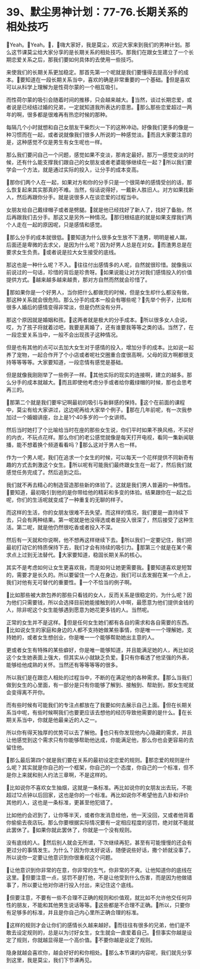 # 39、默尘男神计划：77-76.长期关系的相处技巧

🎼Yeah。🎼Yeah。🎼，🎼嗨大家好，我是莫尘，欢迎大家来到我们的男神计划。那么这节课莫尘给大家分享的是长期关系的相处技巧。那我们在跟女生建立了一个长期恋爱关系之后，那我们要如何具体的去使用一些技巧。

来使我们的长期关系更加稳定。那首先第一个呢就是我们要懂得去提高分手的成本。🎼要知道在一段长期关系当中，喜欢的确是非常重要的一个基础。🎼但是喜欢可以从科学上理解为是性荷尔蒙的一个相互吸引。

而性荷尔蒙的吸引会随着时间的推移，只会越来越大。🎼当然，谈过长期恋爱，或者说是已经结过婚的兄弟，一定就知道我所表达的意思。🎼那么那些恋爱超过一两年的啊，很多都是很难再有热恋时候的那种。

每隔几个小时就想和自己女朋友干柴烈火一下的这种冲动。好像我们更多的像是一种习惯而在一起，或者说就像我们很多人所说的一种感觉淡。🎼而且大家要注意的是，这种感觉不仅是男生有女生呢也一样。

那么我们要问自己一个问题，感觉如果不变淡，那肯定最好。那万一感觉变淡的时候，还有什么能支撑我们跟自己的女朋友或者老婆能够继续在一起？🎼所以我们要学会一个方法，就是通过实际的投入，让分手的成本变高。

🎼那你们两个人在一起，如果对方和你的分手只是一个很简单的感情受创的话，那么恢复起来其实那真的不难。当然，俗话说得好，一戴新人胜旧人。对方如果找新人，然后再跟你分手。就是说很多人在谈恋爱的过程当中。

女朋友给自己戴绿帽子或者是劈腿。🎼就是他已经找好了新人了，找好了备胎，然后再跟我们去分手。那这又是另外一种情况。🎼那归根结底的就是如果支撑我们两个人走在一起的原因呢，只是感情和感觉。

🎼那么分手的成本就很低。🎼要知道为什么很多女生放不下渣男，明明是被人踹，后面还是卑微的去求父，是因为什么呢？因为好男人总是在对女。🎼而渣男总是在要求女生负责。🎼或者说是拉大女生接受的底线。

那这也是一种什么呢？不入。🎼往往付出感情多的人呢，自然就很珍惜。就像我以前说过的一句话，珍惜的背后是珍贵呀。🎼如果说能让对方对我们感情投入的价值提供方式。🎼越来越多越来越贵，那对方自然而然就会珍惜了。

🎼那如果你是一个好男人，当你把什么都做完的时候，但是女生却什么都没有做，那这种关系就会很危险。那么分手的成本一般会有哪些呢？🎼先举个例子，比如有很多人婚后的感情变得非常淡，但是仍然没有分开。

那这个原因就是婚姻和孩。🎼这两者就是极大的分手成本。🎼所以很多女人会说，哎，为了孩子将就着过吧，我要是离婚了，还有谁要我等等之类的话。当然了，在一段恋爱关系当中，一般不会出现孩子这种情况。

但是也有其他的点可以去加大女生对于感情的投入，增加分手的成本。比如说一起养了宠物，一起合作开了个小店或者呢社交圈重合度很高啊，父母的双方啊都很支持等等等等。大家要知道，一段恋情有感觉是基础。

但是就像我刚刚举了一些例子一样。🎼其他实际的现实的连接啊，建立的越多。那么分手的成本就越大。🎼而且即使他考虑分手或者给你戴绿帽的时候，那也会思考再三的。

🎼那第二个就是我们要牢记啊最初的吸引与新鲜感的保持。🎼这个在前面的课程中，莫尘有给大家讲过，这边呢再给大家举个例子。🎼那在几年前呢，有一次我参加过一个婚姻讲座，台上是1个40多岁的一个女讲师。

然后当时她打了个比喻给当时在座的那些女生说，你们平时如果不换风格，不买好的内衣，不玩点花样。那么你们的老公感觉就像是每天打开电视，看同一集新闻联播，能不想着换个频道看看吗？🎼那么这对于男人也一样。

作为一个男人呢，我们在追求一个女生的时候，可以每天一个花样提供不同新奇有趣的方式去刺激这个女生。🎼所以呢有可能我们最终跟女生在一起了，然后我们就感觉任务完成了。然后追到之后。

我们就不再去精心的制造营造那些新的体验了。这就是我们男人普遍的一种惰性。🎼要知道，最初吸引到他的是你带给他的精彩和多变的体验。结果跟你在一起之后呢，你们的生活呢就变成了一种重复的无聊的样子。

而这样的生活，你的女朋友很难不去失望。而这样的情况，我们要是一直持续下去，只会有两种结果。第一呢就是他没得选或者是投入很深了，然后接受了这种生活。第二呢，就是他仍然很吃香或者投入不深。

然后有一天就和你说啊，他不想再这样继续下去。🎼所以我们一定要记住，我们把最初打动它的特质保持下去，我们才会有持续的吸引力。🎼那第三个就是在某个需求点上过到无法替代。🎼大家要知道，稳固长期关系的核心。

其实不是考虑如何让女生更喜欢我，而是如何让她更需要我。🎼要知道喜欢是短暂的，需要才是长久的。所以要留住一个人在身边，我们可以去发掘在某一个点上，我们对他有无可替代的重要性。🎼一个不恰当的例子啊。

🎼比如那些被大款包养的那些只看钱的女人，反而关系是很稳定的，为什么呢？因为他们只需要钱，所以会选择目前她能接触到的人中啊，最愿意为他们提供金钱的人，除非呢这个女生能够遇到愿意为她花更多钱的人。当然呢。

正常的女生并不是这样。🎼但是任何女生她们都有各自的需求和各自需要的东西。🎼比如说女生的家庭和身边的人都不支持她做某些事情，你是唯一一个理解她，支持她的，或者女生想创业，你是唯一一个能够帮助她出主意的人。

更或者女生有特殊的某些癖好，你是唯一能够知道，并且能满足她的人，再比如说这个女生她表面上强大，但其实从小就缺乏负爱。🎼只有你看透了他坚强的外表，能够给他成熟的关怀。当然还有等等等等的很多。

所以我们是在跟恋人相处的过程当中，不断的在满足他的各种需求。🎼那么当我们做到女生的心里面，有一部分是只有你能够了解到、接触到、帮助到，那女生呢就会变得离不开你。

而有些时候有可能我们的专注点都放在了我要如何去展示自己上面。🎼但在长期关系当中呢，有些时候啊我们也要更应该去想他的经历导致他需要的是什么。🎼在长期关系当中，你就是他最亲近的人之一。

所以你有得天独厚的优势可以去了解他。🎼也只有你发现他内心隐藏的需求，并且让他感觉到这个需求只有你能够帮助他达成，你能满足他，那么你也会更容易的去留住他。

🎼那么最后第四个就是我们要在关系的最初设定恋爱的规则。🎼那恋爱的规则是什么呢？其实就是你自己的一个框架，你自己的一个态度，你自己的一个标准，但不是你上来就和别人约法三章啊，不是这样的。

🎼比如说你不喜欢女生抽烟，这就是一条标准。再比如说你的女朋友出去玩，不能超过12点钟以后回家，这也是你的一个标准。再比如说你不希望他去八卦和评价其他的人，这也是一条标准，更甚至他犯错了。

比如他约会迟到了，让你等半天，或者你发消息给他，他一天没回，又或者他背着你偷偷去夜店玩。那么你要根据实际情况要有一定相应程度的惩罚，绝对就不能就此罢休了。🎼如果你就此罢休了，你就是一个没有规则。

没有底线的人。🎼然后别人就会无所谓，下次继续再犯，甚至有可能慢慢的还会有更过分的事情发生。为什么？因为你太好说话，随便说些好话，撒个娇就没事了。所以说你一定要让他意识到你很重视这个问题。

🎼让他意识到你非常的在意，你非常的生气，你非常的不爽。让他知道你的底线在这里。🎼但要注意一点，惩罚不是打他，不是让他受到什么伤害，而是因为他做错事了，所以要让他对你进行投入付出，来记住这个底线。

🎼但要注意，不要有一些不合理不正确的规则和价值观，就比如不允许他交任何异性的朋友，不能和其他男生说话等等。🎼这些都是不合理不正确。🎼所以，只要你有足够多的标准，并且是你自己内心里所正确合理的标准。

🎼这样的规则才会让你们的感情长久越来越好。🎼而往往有很多的兄弟，他们是不敢去设定规则的，总是以为讨好女生，女生就会一直爱着自己。🎼但事实你越是设定了规则，你就越显得是一个高价值。🎼不要你越是设定了规则。

隐身就越会喜欢你，越会好好的和你相处。🎼那么本节课的内容呢，我们就先分享到这里，我是莫尘，我们下节课再见。


